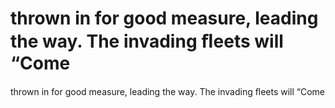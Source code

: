 # thrown in for good measure, leading the way. The invading ﬂeets will “Come

thrown in for good measure, leading the way. The invading ﬂeets will “Come